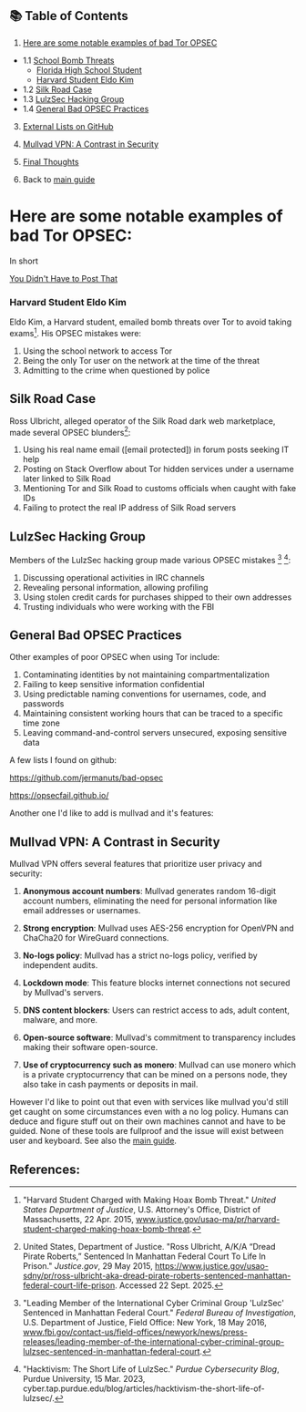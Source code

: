 ## 📚 Table of Contents

1. [Here are some notable examples of bad Tor OPSEC](#here-are-some-notable-examples-of-bad-tor-opsec)
* 1.1 [School Bomb Threats](#school-bomb-threats)
   * [Florida High School Student](#florida-high-school-student)
   * [Harvard Student Eldo Kim](#harvard-student-eldo-kim)
* 1.2 [Silk Road Case](#silk-road-case)
* 1.3 [LulzSec Hacking Group](#lulzsec-hacking-group)
* 1.4 [General Bad OPSEC Practices](#general-bad-opsec-practices)

3. [External Lists on GitHub](#a-few-lists-i-found-on-github)

4. [Mullvad VPN: A Contrast in Security](#mullvad-vpn-a-contrast-in-security)

5. [Final Thoughts](#final-thoughts)
6. Back to [main guide](../README.md)

# Here are some notable examples of bad Tor OPSEC:

In short

[You Didn't Have to Post That](https://www.youtube.com/watch?v=AkQaL9SU2BY)

### Harvard Student Eldo Kim

Eldo Kim, a Harvard student, emailed bomb threats over Tor to avoid taking exams[^doj]. His OPSEC mistakes were:

1. Using the school network to access Tor
2. Being the only Tor user on the network at the time of the threat
3. Admitting to the crime when questioned by police

## Silk Road Case

Ross Ulbricht, alleged operator of the Silk Road dark web marketplace, made several OPSEC blunders[^ulbricht]:

1. Using his real name email ([email protected]) in forum posts seeking IT help
2. Posting on Stack Overflow about Tor hidden services under a username later linked to Silk Road
3. Mentioning Tor and Silk Road to customs officials when caught with fake IDs
4. Failing to protect the real IP address of Silk Road servers

## LulzSec Hacking Group

Members of the LulzSec hacking group made various OPSEC mistakes [^fbi] [^purdue]:

1. Discussing operational activities in IRC channels
2. Revealing personal information, allowing profiling
3. Using stolen credit cards for purchases shipped to their own addresses
4. Trusting individuals who were working with the FBI

## General Bad OPSEC Practices

Other examples of poor OPSEC when using Tor include:

1. Contaminating identities by not maintaining compartmentalization
2. Failing to keep sensitive information confidential
3. Using predictable naming conventions for usernames, code, and passwords
4. Maintaining consistent working hours that can be traced to a specific time zone
5. Leaving command-and-control servers unsecured, exposing sensitive data

A few lists I found on github:

https://github.com/jermanuts/bad-opsec 

https://opsecfail.github.io/

Another one I'd like to add is mullvad and it's features:

## Mullvad VPN: A Contrast in Security

Mullvad VPN offers several features that prioritize user privacy and security:

1. **Anonymous account numbers**: Mullvad generates random 16-digit account numbers, eliminating the need for personal information like email addresses or usernames.

2. **Strong encryption**: Mullvad uses AES-256 encryption for OpenVPN and ChaCha20 for WireGuard connections.

3. **No-logs policy**: Mullvad has a strict no-logs policy, verified by independent audits.

4. **Lockdown mode**: This feature blocks internet connections not secured by Mullvad's servers.

5. **DNS content blockers**: Users can restrict access to ads, adult content, malware, and more.

6. **Open-source software**: Mullvad's commitment to transparency includes making their software open-source.

7. **Use of cryptocurrency such as monero**: Mullvad can use monero which is a private cryptocurrency that can be mined on a persons node, they also take in cash payments or deposits in mail.

However I'd like to point out that even with services like mullvad you'd still get caught on some circumstances even with a no log policy. Humans can deduce and figure stuff out on their own machines cannot and have to be guided. None of these tools are fullproof and the issue will exist between user and keyboard. See also the [main guide](../README.md#how-to-opsec).


## References:

[^ulbricht]: United States, Department of Justice. "Ross Ulbricht, A/K/A “Dread Pirate Roberts,” Sentenced In Manhattan Federal Court To Life In Prison." *Justice.gov*, 29 May 2015, https://www.justice.gov/usao-sdny/pr/ross-ulbricht-aka-dread-pirate-roberts-sentenced-manhattan-federal-court-life-prison. Accessed 22 Sept. 2025.

[^doj]: "Harvard Student Charged with Making Hoax Bomb Threat." *United States Department of Justice*, U.S. Attorney's Office, District of Massachusetts, 22 Apr. 2015, www.justice.gov/usao-ma/pr/harvard-student-charged-making-hoax-bomb-threat.


[^fbi]: "Leading Member of the International Cyber Criminal Group 'LulzSec' Sentenced in Manhattan Federal Court." *Federal Bureau of Investigation*, U.S. Department of Justice, Field Office: New York, 18 May 2016, www.fbi.gov/contact-us/field-offices/newyork/news/press-releases/leading-member-of-the-international-cyber-criminal-group-lulzsec-sentenced-in-manhattan-federal-court.

[^purdue]: "Hacktivism: The Short Life of LulzSec." *Purdue Cybersecurity Blog*, Purdue University, 15 Mar. 2023, cyber.tap.purdue.edu/blog/articles/hacktivism-the-short-life-of-lulzsec/.